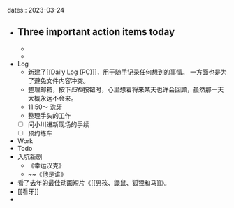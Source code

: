dates:: 2023-03-24

- Three important action items today
	- 
	- 
	- 
- Log
	- 新建了[[Daily Log (PC)]]，用于随手记录任何想到的事情。 一方面也是为了避免文件内容冲突。
	- 整理邮箱，按下*归档*按钮时，心里想着将来某天也许会回顾，虽然那一天大概永远不会来。
	- 11:50～ 洗牙
	- 整理手头的工作
	- [ ] 问小川进新现场的手续
	- [ ] 预约练车
- Work
- Todo
- 入坑新剧
	- 《幸运汉克》
	- ~~《他是谁》
- 看了去年的最佳动画短片《[[男孩、鼹鼠、狐狸和马]]》。
- [[看牙]]
- 